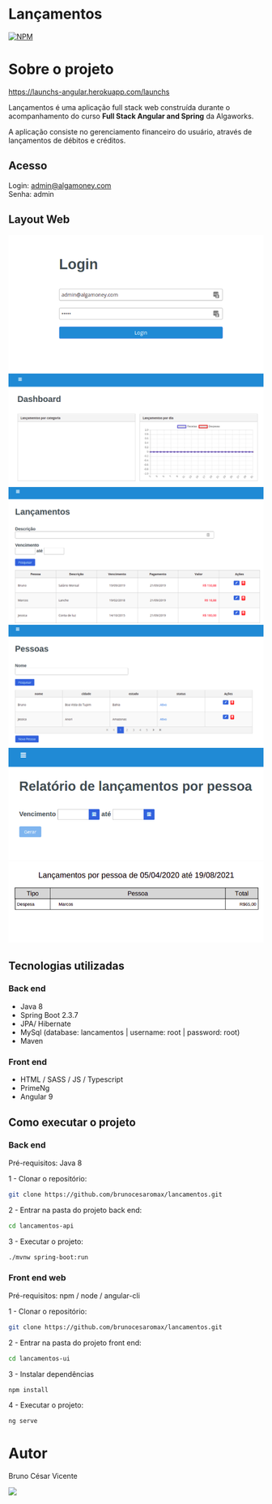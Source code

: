 # Lançamentos
[![NPM](https://img.shields.io/npm/l/express)](https://github.com/brunocesaromax/lancamentos/blob/master/LICENSE)

# Sobre o projeto

https://launchs-angular.herokuapp.com/launchs

Lançamentos é uma aplicação full stack web construída durante o acompanhamento do curso __Full Stack Angular and Spring__ da Algaworks.

A aplicação consiste no gerenciamento financeiro do usuário, através de lançamentos de débitos e créditos.

## Acesso 
Login: admin@algamoney.com   
Senha: admin

## Layout Web

![Img 1](https://github.com/brunocesaromax/lancamentos/blob/master/lancamentos-ui/src/assets/img1.png)
![Img 2](https://github.com/brunocesaromax/lancamentos/blob/master/lancamentos-ui/src/assets/img2.png)
![Img 3](https://github.com/brunocesaromax/lancamentos/blob/master/lancamentos-ui/src/assets/img3.png)
![Img 4](https://github.com/brunocesaromax/lancamentos/blob/master/lancamentos-ui/src/assets/img4.png)
![Img 5](https://github.com/brunocesaromax/lancamentos/blob/master/lancamentos-ui/src/assets/img5.png)
![Img 6](https://github.com/brunocesaromax/lancamentos/blob/master/lancamentos-ui/src/assets/img6.png)

<!-- ## Modelo Conceitual -->
<!-- Imagem com o modelo conceitual -->

## Tecnologias utilizadas

### Back end
- Java 8
- Spring Boot 2.3.7
- JPA/ Hibernate
- MySql (database: lancamentos | username: root  | password: root)
- Maven 

### Front end
- HTML / SASS / JS / Typescript
- PrimeNg
- Angular 9

## Como executar o projeto

### Back end

Pré-requisitos: Java 8

  1 - Clonar o repositório: 
  
  ```bash 
  git clone https://github.com/brunocesaromax/lancamentos.git
  ```
  
  
  2 - Entrar na pasta do projeto back end: 
  
  ```bash 
  cd lancamentos-api
  ```
  
  3 - Executar o projeto:
  
  
  ```bash 
  ./mvnw spring-boot:run
  ```

### Front end web

Pré-requisitos: npm / node / angular-cli 

  1 - Clonar o repositório: 
  
  ```bash 
  git clone https://github.com/brunocesaromax/lancamentos.git
  ```
  
  
  2 - Entrar na pasta do projeto front end: 
  
  ```bash 
  cd lancamentos-ui
  ```
  
  3 - Instalar dependências
  
  ```bash 
  npm install
  ```
  
  4 - Executar o projeto:
  
  
  ```bash
  ng serve
  ```
# Autor

Bruno César Vicente

 <a href="https://www.linkedin.com/in/bruno-cesar-vicente" target="_blank"><img src="https://img.shields.io/badge/-LinkedIn-%230077B5?style=for-the-badge&logo=linkedin&logoColor=white" target="_blank"></a> 
